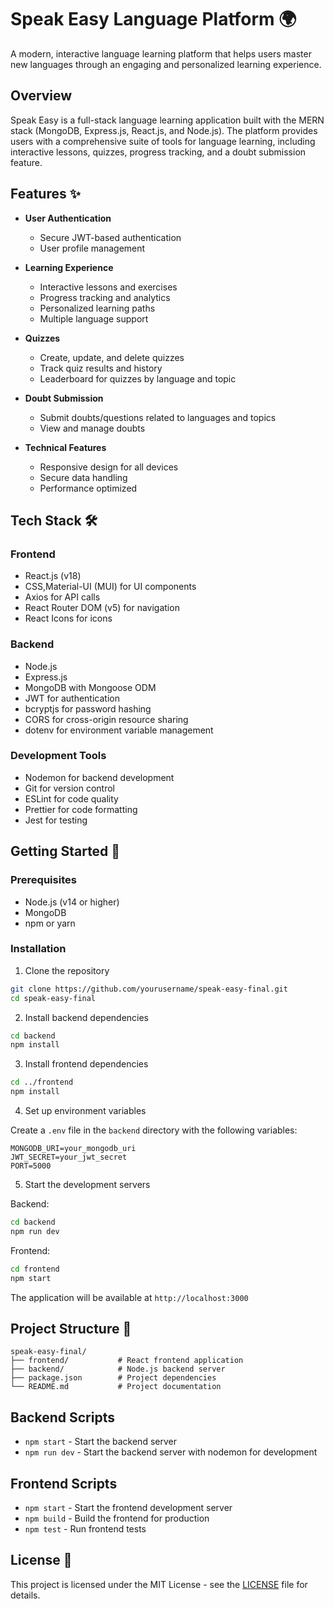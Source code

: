 # Speak Easy Language Platform 🌍

A modern, interactive language learning platform that helps users master new languages through an engaging and personalized learning experience.

## Overview

Speak Easy is a full-stack language learning application built with the MERN stack (MongoDB, Express.js, React.js, and Node.js). The platform provides users with a comprehensive suite of tools for language learning, including interactive lessons, quizzes, progress tracking, and a doubt submission feature.

## Features ✨

- **User Authentication**
  - Secure JWT-based authentication
  - User profile management
 

- **Learning Experience**
  - Interactive lessons and exercises
  - Progress tracking and analytics
  - Personalized learning paths
  - Multiple language support

- **Quizzes**
  - Create, update, and delete quizzes
  - Track quiz results and history
  - Leaderboard for quizzes by language and topic

- **Doubt Submission**
  - Submit doubts/questions related to languages and topics
  - View and manage doubts

- **Technical Features**
  - Responsive design for all devices
  - Secure data handling
  - Performance optimized

## Tech Stack 🛠

### Frontend

- React.js (v18)
- CSS,Material-UI (MUI) for UI components
- Axios for API calls
- React Router DOM (v5) for navigation
- React Icons for icons

### Backend
- Node.js
- Express.js
- MongoDB with Mongoose ODM
- JWT for authentication
- bcryptjs for password hashing
- CORS for cross-origin resource sharing
- dotenv for environment variable management

### Development Tools
- Nodemon for backend development
- Git for version control
- ESLint for code quality
- Prettier for code formatting
- Jest for testing

## Getting Started 🚀

### Prerequisites
- Node.js (v14 or higher)
- MongoDB
- npm or yarn

### Installation

1. Clone the repository
```bash
git clone https://github.com/yourusername/speak-easy-final.git
cd speak-easy-final
```

2. Install backend dependencies
```bash
cd backend
npm install
```

3. Install frontend dependencies
```bash
cd ../frontend
npm install
```

4. Set up environment variables

Create a `.env` file in the `backend` directory with the following variables:
```
MONGODB_URI=your_mongodb_uri
JWT_SECRET=your_jwt_secret
PORT=5000
```

5. Start the development servers

Backend:
```bash
cd backend
npm run dev
```

Frontend:
```bash
cd frontend
npm start
```

The application will be available at `http://localhost:3000`

## Project Structure 📁

```
speak-easy-final/
├── frontend/           # React frontend application
├── backend/            # Node.js backend server
├── package.json        # Project dependencies
└── README.md           # Project documentation
```

## Backend Scripts

- `npm start` - Start the backend server
- `npm run dev` - Start the backend server with nodemon for development

## Frontend Scripts

- `npm start` - Start the frontend development server
- `npm build` - Build the frontend for production
- `npm test` - Run frontend tests



## License 📝

This project is licensed under the MIT License - see the [LICENSE](LICENSE) file for details.


